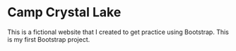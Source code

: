 # Camp Crystal Lake
This is a fictional website that I created to get practice using Bootstrap. This is my first Bootstrap project.
